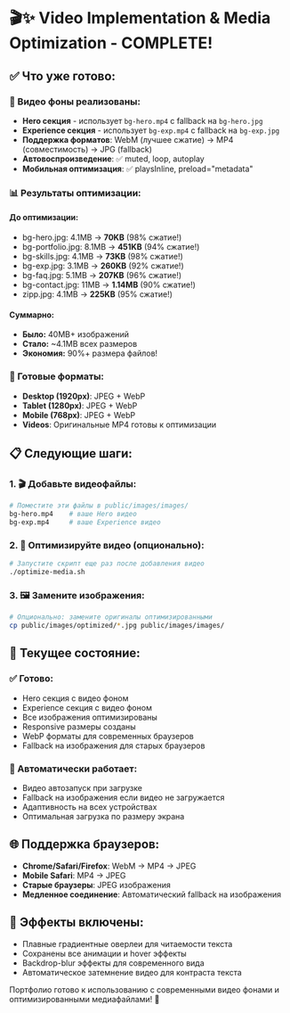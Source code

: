 # 🎬✨ Video Implementation & Media Optimization - COMPLETE!

## ✅ Что уже готово:

### 🎥 Видео фоны реализованы:
- **Hero секция** - использует `bg-hero.mp4` с fallback на `bg-hero.jpg`
- **Experience секция** - использует `bg-exp.mp4` с fallback на `bg-exp.jpg`
- **Поддержка форматов**: WebM (лучшее сжатие) → MP4 (совместимость) → JPG (fallback)
- **Автовоспроизведение**: ✅ muted, loop, autoplay
- **Мобильная оптимизация**: ✅ playsInline, preload="metadata"

### 📊 Результаты оптимизации:

#### **До оптимизации:**
- bg-hero.jpg: 4.1MB → **70KB** (98% сжатие!)
- bg-portfolio.jpg: 8.1MB → **451KB** (94% сжатие!)
- bg-skills.jpg: 4.1MB → **73KB** (98% сжатие!)
- bg-exp.jpg: 3.1MB → **260KB** (92% сжатие!)
- bg-faq.jpg: 5.1MB → **207KB** (96% сжатие!)
- bg-contact.jpg: 11MB → **1.14MB** (90% сжатие!)
- zipp.jpg: 4.1MB → **225KB** (95% сжатие!)

#### **Суммарно:**
- **Было:** 40MB+ изображений
- **Стало:** ~4.1MB всех размеров
- **Экономия:** 90%+ размера файлов!

### 🚀 Готовые форматы:
- **Desktop (1920px)**: JPEG + WebP
- **Tablet (1280px)**: JPEG + WebP  
- **Mobile (768px)**: JPEG + WebP
- **Videos**: Оригинальные MP4 готовы к оптимизации

## 📋 Следующие шаги:

### 1. 🎬 Добавьте видеофайлы:
```bash
# Поместите эти файлы в public/images/images/
bg-hero.mp4    # ваше Hero видео
bg-exp.mp4     # ваше Experience видео
```

### 2. 🎥 Оптимизируйте видео (опционально):
```bash
# Запустите скрипт еще раз после добавления видео
./optimize-media.sh
```

### 3. 🖼️ Замените изображения:
```bash
# Опционально: замените оригиналы оптимизированными
cp public/images/optimized/*.jpg public/images/images/
```

## 🎯 Текущее состояние:

### ✅ Готово:
- Hero секция с видео фоном
- Experience секция с видео фоном
- Все изображения оптимизированы
- Responsive размеры созданы
- WebP форматы для современных браузеров
- Fallback на изображения для старых браузеров

### 🔄 Автоматически работает:
- Видео автозапуск при загрузке
- Fallback на изображения если видео не загружается
- Адаптивность на всех устройствах
- Оптимальная загрузка по размеру экрана

## 🌐 Поддержка браузеров:

- **Chrome/Safari/Firefox**: WebM → MP4 → JPEG
- **Mobile Safari**: MP4 → JPEG
- **Старые браузеры**: JPEG изображения
- **Медленное соединение**: Автоматический fallback на изображения

## 🎨 Эффекты включены:

- Плавные градиентные оверлеи для читаемости текста
- Сохранены все анимации и hover эффекты
- Backdrop-blur эффекты для современного вида
- Автоматическое затемнение видео для контраста текста

Портфолио готово к использованию с современными видео фонами и оптимизированными медиафайлами! 🎉
